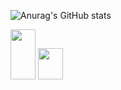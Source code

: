 
          
![Anurag's GitHub stats](https://github-readme-stats.vercel.app/api?username=Diogoxr&show_icons=true&theme=radical)


          

<div>
<img height="80" width="40" src="https://cdn.jsdelivr.net/gh/devicons/devicon@latest/icons/html5/html5-original-wordmark.svg" />
<img height="50" width="40" src="https://cdn.jsdelivr.net/gh/devicons/devicon@latest/icons/css3/css3-original.svg" />
</div>       
          
          

